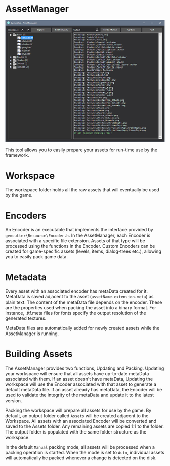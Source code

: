 # AssetManager
![AssetManager](AssetManager.png)

This tool allows you to easily prepare your assets for run-time use by the framework.

# Workspace
The workspace folder holds all the raw assets that will eventually be used by the game.

# Encoders
An Encoder is an executable that implements the interface provided by `gemcutter\Resource\Encoder.h`.
In the AssetManager, each Encoder is associated with a specific file extension. Assets of that type will be processed using the functions in the Encoder.
Custom Encoders can be created for game-specific assets (levels, items, dialog-trees etc.), allowing you to easily pack game data.

# Metadata
Every asset with an associated encoder has metaData created for it. MetaData is saved adjacent to the asset (`assetName.extension.meta`) as plain text.
The content of the metaData file depends on the encoder. These are the properties used when packing the asset into a binary format.
For instance, .ttf.meta files for fonts specify the output resolution of the generated textures.

MetaData files are automatically added for newly created assets while the AssetManager is running.

# Building Assets
The AssetManager provides two functions, Updating and Packing. Updating your workspace will ensure that all
assets have up-to-date metaData associated with them. If an asset doesn't have metaData, Updating the workspace
will use the Encoder associated with that asset to generate a default metaData file. If an asset already has
metaData, the Encoder will be used to validate the integrity of the metaData and update it to the latest version.

Packing the workspace will prepare all assets for use by the game. By default, an output folder called `Assets` will be created adjacent to the Workspace.
All assets with an associated Encoder will be converted and saved to the Assets folder. Any remaining assets are copied 1:1 to the folder.
The output folder is populated with the same folder structure as the workspace.

In the default `Manual` packing mode, all assets will be processed when a packing operation is started.
When the mode is set to `Auto`, individual assets will automatically be packed whenever a change is detected on the disk.
